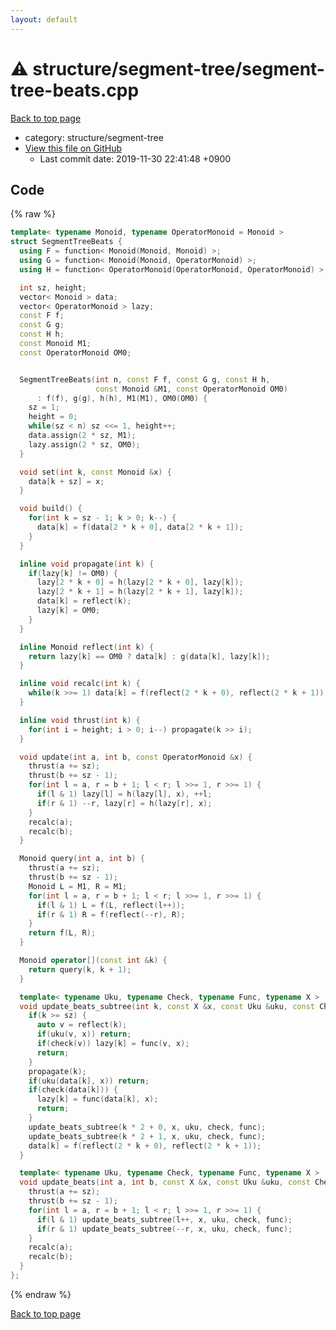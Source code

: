 ```yaml
---
layout: default
---
```


<!-- mathjax config similar to math.stackexchange -->
<script type="text/javascript" async
  src="https://cdnjs.cloudflare.com/ajax/libs/mathjax/2.7.5/MathJax.js?config=TeX-MML-AM_CHTML">
</script>
<script type="text/x-mathjax-config">
  MathJax.Hub.Config({
    TeX: { equationNumbers: { autoNumber: "AMS" }},
    tex2jax: {
      inlineMath: [ ['$','$'] ],
      processEscapes: true
    },
    "HTML-CSS": { matchFontHeight: false },
    displayAlign: "left",
    displayIndent: "2em"
  });
</script>

<script type="text/javascript" src="https://cdnjs.cloudflare.com/ajax/libs/jquery/3.4.1/jquery.min.js"></script>
<script src="https://cdn.jsdelivr.net/npm/jquery-balloon-js@1.1.2/jquery.balloon.min.js" integrity="sha256-ZEYs9VrgAeNuPvs15E39OsyOJaIkXEEt10fzxJ20+2I=" crossorigin="anonymous"></script>
<script type="text/javascript" src="../../../assets/js/copy-button.js"></script>
<link rel="stylesheet" href="../../../assets/css/copy-button.css" />


# :warning: structure/segment-tree/segment-tree-beats.cpp
<a href="../../../index.html">Back to top page</a>

* category: structure/segment-tree
* <a href="{{ site.github.repository_url }}/blob/master/structure/segment-tree/segment-tree-beats.cpp">View this file on GitHub</a>
    - Last commit date: 2019-11-30 22:41:48 +0900




## Code
{% raw %}
```cpp
template< typename Monoid, typename OperatorMonoid = Monoid >
struct SegmentTreeBeats {
  using F = function< Monoid(Monoid, Monoid) >;
  using G = function< Monoid(Monoid, OperatorMonoid) >;
  using H = function< OperatorMonoid(OperatorMonoid, OperatorMonoid) >;

  int sz, height;
  vector< Monoid > data;
  vector< OperatorMonoid > lazy;
  const F f;
  const G g;
  const H h;
  const Monoid M1;
  const OperatorMonoid OM0;


  SegmentTreeBeats(int n, const F f, const G g, const H h,
                   const Monoid &M1, const OperatorMonoid OM0)
      : f(f), g(g), h(h), M1(M1), OM0(OM0) {
    sz = 1;
    height = 0;
    while(sz < n) sz <<= 1, height++;
    data.assign(2 * sz, M1);
    lazy.assign(2 * sz, OM0);
  }

  void set(int k, const Monoid &x) {
    data[k + sz] = x;
  }

  void build() {
    for(int k = sz - 1; k > 0; k--) {
      data[k] = f(data[2 * k + 0], data[2 * k + 1]);
    }
  }

  inline void propagate(int k) {
    if(lazy[k] != OM0) {
      lazy[2 * k + 0] = h(lazy[2 * k + 0], lazy[k]);
      lazy[2 * k + 1] = h(lazy[2 * k + 1], lazy[k]);
      data[k] = reflect(k);
      lazy[k] = OM0;
    }
  }

  inline Monoid reflect(int k) {
    return lazy[k] == OM0 ? data[k] : g(data[k], lazy[k]);
  }

  inline void recalc(int k) {
    while(k >>= 1) data[k] = f(reflect(2 * k + 0), reflect(2 * k + 1));
  }

  inline void thrust(int k) {
    for(int i = height; i > 0; i--) propagate(k >> i);
  }

  void update(int a, int b, const OperatorMonoid &x) {
    thrust(a += sz);
    thrust(b += sz - 1);
    for(int l = a, r = b + 1; l < r; l >>= 1, r >>= 1) {
      if(l & 1) lazy[l] = h(lazy[l], x), ++l;
      if(r & 1) --r, lazy[r] = h(lazy[r], x);
    }
    recalc(a);
    recalc(b);
  }

  Monoid query(int a, int b) {
    thrust(a += sz);
    thrust(b += sz - 1);
    Monoid L = M1, R = M1;
    for(int l = a, r = b + 1; l < r; l >>= 1, r >>= 1) {
      if(l & 1) L = f(L, reflect(l++));
      if(r & 1) R = f(reflect(--r), R);
    }
    return f(L, R);
  }

  Monoid operator[](const int &k) {
    return query(k, k + 1);
  }

  template< typename Uku, typename Check, typename Func, typename X >
  void update_beats_subtree(int k, const X &x, const Uku &uku, const Check &check, const Func &func) {
    if(k >= sz) {
      auto v = reflect(k);
      if(uku(v, x)) return;
      if(check(v)) lazy[k] = func(v, x);
      return;
    }
    propagate(k);
    if(uku(data[k], x)) return;
    if(check(data[k])) {
      lazy[k] = func(data[k], x);
      return;
    }
    update_beats_subtree(k * 2 + 0, x, uku, check, func);
    update_beats_subtree(k * 2 + 1, x, uku, check, func);
    data[k] = f(reflect(2 * k + 0), reflect(2 * k + 1));
  }

  template< typename Uku, typename Check, typename Func, typename X >
  void update_beats(int a, int b, const X &x, const Uku &uku, const Check &check, const Func &func) {
    thrust(a += sz);
    thrust(b += sz - 1);
    for(int l = a, r = b + 1; l < r; l >>= 1, r >>= 1) {
      if(l & 1) update_beats_subtree(l++, x, uku, check, func);
      if(r & 1) update_beats_subtree(--r, x, uku, check, func);
    }
    recalc(a);
    recalc(b);
  }
};

```
{% endraw %}

<a href="../../../index.html">Back to top page</a>

